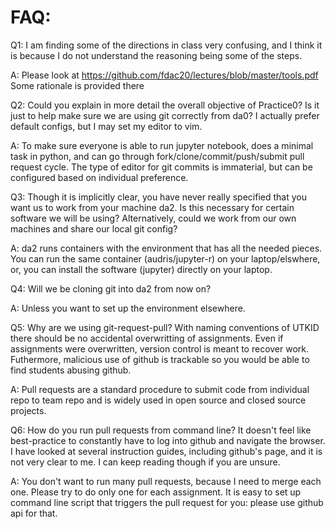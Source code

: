# FAQ:

Q1: I am finding some of the directions in class very confusing, and
I think it is because I do not understand the reasoning being some
of the steps. 

A: Please look at https://github.com/fdac20/lectures/blob/master/tools.pdf
Some rationale is provided there

Q2: Could you explain in more detail the overall objective of
Practice0? Is it just to help make sure we are using git correctly
from da0? I actually prefer default configs, but I may set my editor
to vim. 

A: To make sure everyone is able to run jupyter notebook, does a minimal task in python, and can go through 
fork/clone/commit/push/submit pull request cycle. The type of editor
for git commits is immaterial, but can be configured based on
individual preference. 


Q3: Though it is implicitly clear, you have never really specified
that you want us to work from your machine da2. Is this necessary
for certain software we will be using? Alternatively, could we work
from our own machines and share our local git config? 

A: da2 runs containers with the environment that has all the needed pieces. You
can run the same container (audris/jupyter-r) on your laptop/elswhere, or,
you can install the software (jupyter) directly on your laptop. 

Q4: Will we be cloning git into da2 from now on?

A: Unless you want to set up the environment elsewhere.

Q5: Why are we using git-request-pull? With naming conventions of UTKID there should be no accidental overwritting of assignments. Even if assignments were overwritten, version control is meant to recover work. Futhermore, malicious use of github is trackable so you would be able to find students abusing github.

A: Pull requests are a standard procedure to submit code from individual repo to team repo and is widely used in open source and closed source projects.

Q6: How do you run pull requests from command line? It doesn't feel
like best-practice to constantly have to log into github and
navigate the browser. I have looked at several instruction guides,
including github's page, and it is not very clear to me. I can keep
reading though if you are unsure. 

A: You don't want to run many pull requests, because I need to merge each one.
Please try to do only one for each assignment. It is easy to set up command line
script that triggers the pull request for you: please use github api for that.
